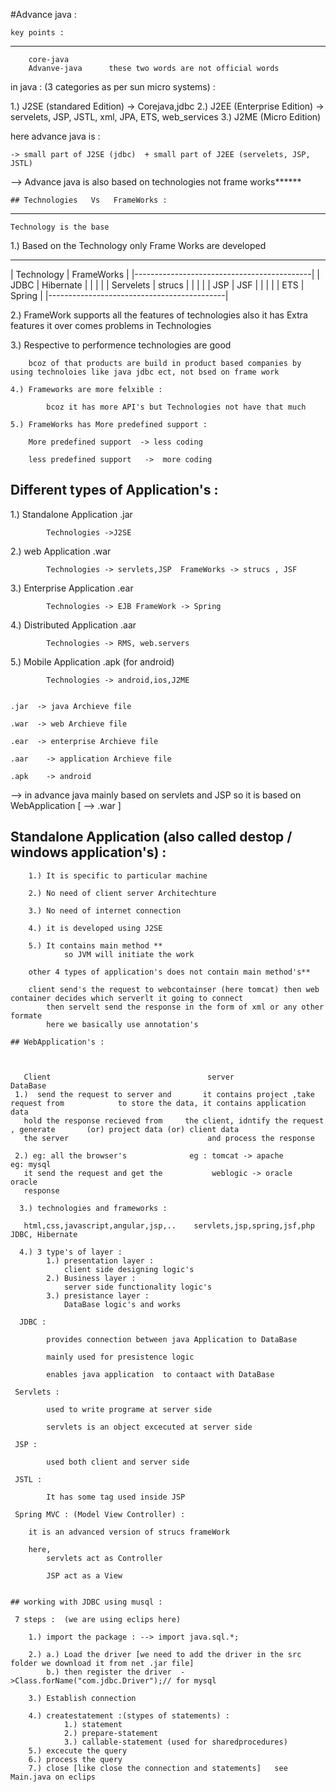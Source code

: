 #Advance java : 

	key points :
----------------------
		core-java 
		Advanve-java      these two words are not official words


   in java : (3 categories as per sun micro systems) :

   1.) J2SE (standared Edition)   -> Corejava,jdbc
   2.) J2EE (Enterprise Edition)  -> servelets, JSP, JSTL, xml, JPA, ETS, web_services
   3.) J2ME (Micro Edition)

   here advance java is :

   	-> small part of J2SE (jdbc)  + small part of J2EE (servelets, JSP, JSTL)

   --> Advance java is also based on technologies not frame works******

   	## Technologies   Vs   FrameWorks :
------------------------------------------
   	Technology is the base 

   1.)	Based on the Technology only Frame Works are developed

   ----------------------------------------------
   |	Technology  	|			FrameWorks	|
   |--------------------------------------------|
   |	JDBC 			|			Hibernate	|
   |					|						|
   |	Servelets 		|			strucs		|
   |					|						|
   | 	JSP 			|			JSF			|
   |					|						|
   |	ETS 			|			Spring		|
   |--------------------------------------------|

   2.) FrameWork supports all the features of technologies also it has Extra features it over comes  problems in Technologies

   3.) Respective to performence technologies are good 

   		bcoz of that products are build in product based companies by using technoloies like java jdbc ect, not bsed on frame work

   	4.) Frameworks are more felxible :

   			bcoz it has more API's but Technologies not have that much

   	5.) FrameWorks has More predefined support :

   		More predefined support  -> less coding 

   		less predefined support   ->  more coding


   ## Different types of Application's :

   1.) Standalone Application    .jar

   			Technologies ->J2SE
 
   2.) web Application           .war

   			Technologies -> servlets,JSP  FrameWorks -> strucs , JSF    

   3.) Enterprise Application   .ear

   			Technologies -> EJB FrameWork -> Spring

   4.) Distributed Application    .aar

   			Technologies -> RMS, web.servers 

   5.) Mobile Application         .apk (for android)

   			Technologies -> android,ios,J2ME   


   	.jar  -> java Archieve file

   	.war  -> web Archieve file

   	.ear  -> enterprise Archieve file

   	.aar    -> application Archieve file

   	.apk    -> android 


   --> in advance java mainly based on servlets and JSP so it is based on WebApplication   [  --> .war  ]


   ## Standalone Application (also called destop / windows application's) :

   		1.) It is specific to particular machine

   		2.) No need of client server Architechture

   		3.) No need of internet connection

   		4.) it is developed using J2SE

   		5.) It contains main method **
   				so JVM will initiate the work

   		other 4 types of application's does not contain main method's**

   		client send's the request to webcontainser (here tomcat) then web container decides which serverlt it going to connect 
   			then servelt send the response in the form of xml or any other formate
   			here we basically use annotation's

   	## WebApplication's : 



   	   Client 									server 											DataBase
   	 1.)  send the request to server and       it contains project ,take request from 			 to store the data, it contains application data
   	   hold the response recieved from     the client, idntify the request , generate 		(or) project data (or) client data
   	   the server 								and process the response

   	 2.) eg: all the browser's 				eg : tomcat -> apache          						eg: mysql
   	   it send the request and get the  		 weblogic -> oracle 								oracle
   	   response

   	  3.) technologies and frameworks :

   	   html,css,javascript,angular,jsp,..    servlets,jsp,spring,jsf,php                        JDBC, Hibernate 

   	  4.) 3 type's of layer :
   	  		1.) presentation layer :
   	  			client side designing logic's
   	  		2.) Business layer :
   	  			server side functionality logic's
   	  		3.) presistance layer :
   	  			DataBase logic's and works

   	  JDBC :

   	  		provides connection between java Application to DataBase

   	  		mainly used for presistence logic

   	  		enables java application  to contaact with DataBase

   	 Servlets :

   	 		used to write programe at server side

   	 		servlets is an object excecuted at server side

   	 JSP :

   	 		used both client and server side

   	 JSTL :

   	 	 	It has some tag used inside JSP

   	 Spring MVC : (Model View Controller) :

   	 	it is an advanced version of strucs frameWork 

   	 	here,
   	 		servlets act as Controller 

   	 		JSP act as a View


   	## working with JDBC using musql :

   	 7 steps :  (we are using eclips here)

   	 	1.) import the package : --> import java.sql.*;

   	 	2.) a.) Load the driver [we need to add the driver in the src folder we download it from net .jar file]
   	 		b.) then register the driver  ->Class.forName("com.jdbc.Driver");// for mysql

   	 	3.) Establish connection 

   	 	4.) createstatement :(stypes of statements) :
   	 			1.) statement
   	 			2.) prepare-statement
   	 			3.) callable-statement (used for sharedprocedures)
   	 	5.) excecute the query
   	 	6.) process the query
   	 	7.) close [like close the connection and statements]   see Main.java on eclips


